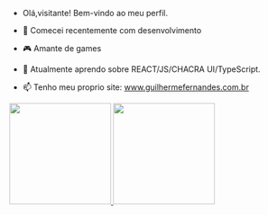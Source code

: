 - Olá,visitante! Bem-vindo ao meu perfil.

- 🌱 Comecei recentemente com desenvolvimento 
- 🎮 Amante de games
- 🤔 Atualmente aprendo sobre REACT/JS/CHACRA UI/TypeScript.
- 📫 Tenho meu proprio site: www.guilhermefernandes.com.br


<div>
  <a href="https://github.com/Odin042">
  <img height="180em" src="https://github-readme-stats.vercel.app/api?username=Odin042&show_icons=false&theme=dark&include_all_commits=true&count_private=true"/>
  <img height="180em" src="https://github-readme-stats.vercel.app/api/top-langs/?username=Odin042&layout=compact&langs_count=7&theme=dark"/>
</div>
